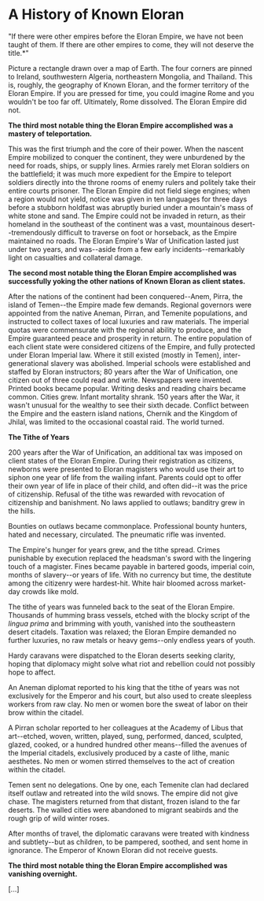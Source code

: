 # A History of Known Eloran

"If there were other empires before the Eloran Empire, we have not been taught of them. If there are other empires to come, they will not deserve the title.*"

Picture a rectangle drawn over a map of Earth. The four corners are pinned to Ireland, southwestern Algeria, northeastern Mongolia, and Thailand. This is, roughly, the geography of Known Eloran, and the former territory of the Eloran Empire. If you are pressed for time, you could imagine Rome and you wouldn't be too far off. Ultimately, Rome dissolved. The Eloran Empire did not.

**The third most notable thing the Eloran Empire accomplished was a mastery of teleportation.** 

This was the first triumph and the core of their power. When the nascent Empire mobilized to conquer the continent, they were unburdened by the need for roads, ships, or supply lines. Armies rarely met Eloran soldiers on the battlefield; it was much more expedient for the Empire to teleport soldiers directly into the throne rooms of enemy rulers and politely take their entire courts prisoner. The Eloran Empire did not field siege engines; when a region would not yield, notice was given in ten languages for three days before a stubborn holdfast was abruptly buried under a mountain's mass of white stone and sand. The Empire could not be invaded in return, as their homeland in the southeast of the continent was a vast, mountainous desert--tremendously difficult to traverse on foot or horseback, as the Empire maintained no roads. The Eloran Empire's War of Unification lasted just under two years, and was--aside from a few early incidents--remarkably light on casualties and collateral damage. 

**The second most notable thing the Eloran Empire accomplished was successfully yoking the other nations of Known Eloran as client states.**

After the nations of the continent had been conquered--Anem, Pirra, the island of Temen--the Empire made few demands. Regional governors were appointed from the native Aneman, Pirran, and Temenite populations, and instructed to collect taxes of local luxuries and raw materials. The imperial quotas were commensurate with the regional ability to produce, and the Empire guaranteed peace and prosperity in return. The entire population of each client state were considered citizens of the Empire, and fully protected under Eloran Imperial law. Where it still existed (mostly in Temen), inter-generational slavery was abolished. Imperial schools were established and staffed by Eloran instructors; 80 years after the War of Unification, one citizen out of three could read and write. Newspapers were invented. Printed books became popular. Writing desks and reading chairs became common. Cities grew. Infant mortality shrank. 150 years after the War, it wasn't unusual for the wealthy to see their sixth decade. Conflict between the Empire and the eastern island nations, Chernik and the Kingdom of Jhilal, was limited to the occasional coastal raid. The world turned.

**The Tithe of Years**

200 years after the War of Unification, an additional tax was imposed on client states of the Eloran Empire. During their registration as citizens, newborns were presented to Eloran magisters who would use their art to siphon one year of life from the wailing infant. Parents could opt to offer their own year of life in place of their child, and often did--it was the price of citizenship. Refusal of the tithe was rewarded with revocation of citizenship and banishment. No laws applied to outlaws; banditry grew in the hills.

Bounties on outlaws became commonplace. Professional bounty hunters, hated and necessary, circulated. The pneumatic rifle was invented.

The Empire's hunger for years grew, and the tithe spread. Crimes punishable by execution replaced the headsman's sword with the lingering touch of a magister. Fines became payable in bartered goods, imperial coin, months of slavery--or years of life. With no currency but time, the destitute among the citizenry were hardest-hit. White hair bloomed across market-day crowds like mold.

The tithe of years was funneled back to the seat of the Eloran Empire. Thousands of humming brass vessels, etched with the blocky script of the _lingua prima_ and brimming with youth, vanished into the southeastern desert citadels. Taxation was relaxed; the Eloran Empire demanded no further luxuries, no raw metals or heavy gems--only endless years of youth.

Hardy caravans were dispatched to the Eloran deserts seeking clarity, hoping that diplomacy might solve what riot and rebellion could not possibly hope to affect. 

An Aneman diplomat reported to his king that the tithe of years was not exclusively for the Emperor and his court, but also used to create sleepless workers from raw clay. No men or women bore the sweat of labor on their brow within the citadel. 

A Pirran scholar reported to her colleagues at the Academy of Libus that art--etched, woven, written, played, sung, performed, danced, sculpted, glazed, cooked, or a hundred hundred other means--filled the avenues of the Imperial citadels, exclusively produced by a caste of lithe, manic aesthetes. No men or women stirred themselves to the act of creation within the citadel.

Temen sent no delegations. One by one, each Temenite clan had declared itself outlaw and retreated into the wild snows. The empire did not give chase. The magisters returned from that distant, frozen island to the far deserts. The walled cities were abandoned to migrant seabirds and the rough grip of wild winter roses. 

After months of travel, the diplomatic caravans were treated with kindness and subtlety--but as children, to be pampered, soothed, and sent home in ignorance. The Emperor of Known Eloran did not receive guests.

**The third most notable thing the Eloran Empire accomplished was vanishing overnight.**

[...]